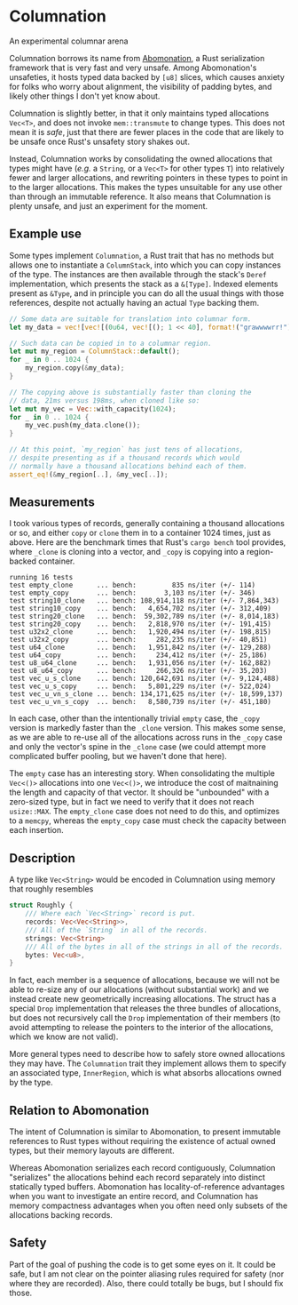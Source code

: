 # Columnation
An experimental columnar arena

Columnation borrows its name from [Abomonation](https://github.com/TimelyDataflow/abomonation), a Rust serialization framework that is very fast and very unsafe. Among Abomonation's unsafeties, it hosts typed data backed by `[u8]` slices, which causes anxiety for folks who worry about alignment, the visibility of padding bytes, and likely other things I don't yet know about.

Columnation is slightly better, in that it only maintains typed allocations `Vec<T>`, and does not invoke `mem::transmute` to change types. This does not mean it is *safe*, just that there are fewer places in the code that are likely to be unsafe once Rust's unsafety story shakes out.

Instead, Columnation works by consolidating the owned allocations that types might have (*e.g.* a `String`, or a `Vec<T>` for other types `T`) into relatively fewer and larger allocations, and rewriting pointers in these types to point in to the larger allocations. This makes the types unsuitable for any use other than through an immutable reference. It also means that Columnation is plenty unsafe, and just an experiment for the moment.

## Example use

Some types implement `Columnation`, a Rust trait that has no methods but allows one to instantiate a `ColumnStack`, into which you can copy instances of the type. The instances are then available through the stack's `Deref` implementation, which presents the stack as a `&[Type]`. Indexed elements present as `&Type`, and in principle you can do all the usual things with those references, despite not actually having an actual `Type` backing them.

```rust
// Some data are suitable for translation into columnar form.
let my_data = vec![vec![(0u64, vec![(); 1 << 40], format!("grawwwwrr!")); 32]; 32];

// Such data can be copied in to a columnar region.
let mut my_region = ColumnStack::default();
for _ in 0 .. 1024 {
    my_region.copy(&my_data);
}

// The copying above is substantially faster than cloning the
// data, 21ms versus 198ms, when cloned like so:
let mut my_vec = Vec::with_capacity(1024);
for _ in 0 .. 1024 {
    my_vec.push(my_data.clone());
}

// At this point, `my_region` has just tens of allocations,
// despite presenting as if a thousand records which would
// normally have a thousand allocations behind each of them.
assert_eq!(&my_region[..], &my_vec[..]);
```

## Measurements

I took various types of records, generally containing a thousand allocations or so, and either `copy` or `clone` them in to a container 1024 times, just as above. Here are the benchmark times that Rust's `cargo bench` tool provides, where `_clone` is cloning into a vector, and `_copy` is copying into a region-backed container.

```
running 16 tests
test empty_clone      ... bench:         835 ns/iter (+/- 114)
test empty_copy       ... bench:       3,103 ns/iter (+/- 346)
test string10_clone   ... bench: 108,914,118 ns/iter (+/- 7,864,343)
test string10_copy    ... bench:   4,654,702 ns/iter (+/- 312,409)
test string20_clone   ... bench:  59,302,789 ns/iter (+/- 8,014,183)
test string20_copy    ... bench:   2,818,970 ns/iter (+/- 191,415)
test u32x2_clone      ... bench:   1,920,494 ns/iter (+/- 198,815)
test u32x2_copy       ... bench:     282,235 ns/iter (+/- 40,851)
test u64_clone        ... bench:   1,951,842 ns/iter (+/- 129,288)
test u64_copy         ... bench:     234,412 ns/iter (+/- 25,186)
test u8_u64_clone     ... bench:   1,931,056 ns/iter (+/- 162,882)
test u8_u64_copy      ... bench:     266,326 ns/iter (+/- 35,203)
test vec_u_s_clone    ... bench: 120,642,691 ns/iter (+/- 9,124,488)
test vec_u_s_copy     ... bench:   5,801,229 ns/iter (+/- 522,024)
test vec_u_vn_s_clone ... bench: 134,171,625 ns/iter (+/- 18,599,137)
test vec_u_vn_s_copy  ... bench:   8,580,739 ns/iter (+/- 451,180)
```
In each case, other than the intentionally trivial `empty` case, the `_copy` version is markedly faster than the `_clone` version. This makes some sense, as we are able to re-use all of the allocations across runs in the `_copy` case and only the vector's spine in the `_clone` case (we could attempt more complicated buffer pooling, but we haven't done that here).

The `empty` case has an interesting story. When consolidating the multiple `Vec<()>` allocations into one `Vec<()>`, we introduce the cost of maitnaining the length and capacity of that vector. It should be "unbounded" with a zero-sized type, but in fact we need to verify that it does not reach `usize::MAX`. The `empty_clone` case does not need to do this, and optimizes to a `memcpy`, whereas the `empty_copy` case must check the capacity between each insertion.

## Description

A type like `Vec<String>` would be encoded in Columnation using memory that roughly resembles
```rust
struct Roughly {
    /// Where each `Vec<String>` record is put.
    records: Vec<Vec<String>>,
    /// All of the `String` in all of the records.
    strings: Vec<String>
    /// All of the bytes in all of the strings in all of the records.
    bytes: Vec<u8>,
}
```
In fact, each member is a sequence of allocations, because we will not be able to re-size any of our allocations (without substantial work) and we instead create new geometrically increasing allocations. The struct has a special `Drop` implementation that releases the three bundles of allocations, but does not recursively call the `Drop` implementation of their members (to avoid attempting to release the pointers to the interior of the allocations, which we know are not valid).

More general types need to describe how to safely store owned allocations they may have. The `Columnation` trait they implement allows them to specify an associated type, `InnerRegion`, which is what absorbs allocations owned by the type.

## Relation to Abomonation

The intent of Columnation is similar to Abomonation, to present immutable references to Rust types without requiring the existence of actual owned types, but their memory layouts are different.

Whereas Abomonation serializes each record contiguously, Columnation "serializes" the allocations behind each record separately into distinct statically typed buffers. Abomonation has locality-of-reference advantages when you want to investigate an entire record, and Columnation has memory compactness advantages when you often need only subsets of the allocations backing records.

## Safety

Part of the goal of pushing the code is to get some eyes on it. It could be safe, but I am not clear on the pointer aliasing rules required for safety (nor where they are recorded). Also, there could totally be bugs, but I should fix those.